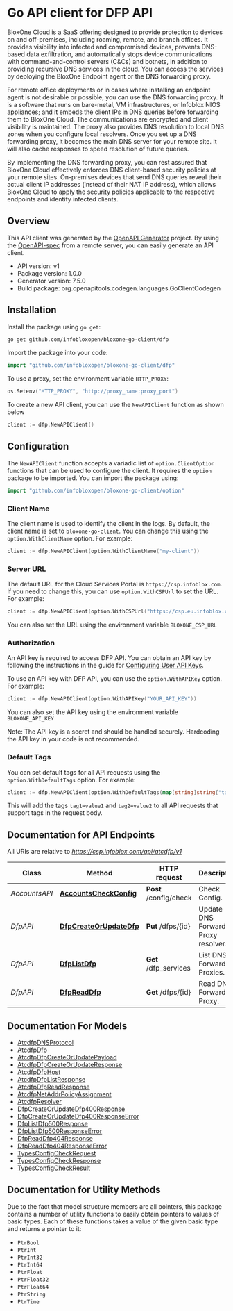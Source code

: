 # Go API client for DFP API

BloxOne Cloud is a SaaS offering designed to provide protection to devices on and off-premises, including roaming, remote, and branch offices. It provides visibility into infected and compromised devices, prevents DNS-based data exfiltration, and automatically stops device communications with command-and-control servers (C&Cs) and botnets, in addition to providing recursive DNS services in the cloud. You can access the services by deploying the BloxOne Endpoint agent or the DNS forwarding proxy.

For remote office deployments or in cases where installing an endpoint agent is not desirable or possible, you can use the DNS forwarding proxy. It is a software that runs on bare-metal, VM infrastructures, or Infoblox NIOS appliances; and it embeds the client IPs in DNS queries before forwarding them to BloxOne Cloud. The communications are encrypted and client visibility is maintained. The proxy also provides DNS resolution to local DNS zones when you configure local resolvers. Once you set up a DNS forwarding proxy, it becomes the main DNS server for your remote site. It will also cache responses to speed resolution of future queries.

By implementing the DNS forwarding proxy, you can rest assured that BloxOne Cloud effectively enforces DNS client-based security policies at your remote sites. On-premises devices that send DNS queries reveal their actual client IP addresses (instead of their NAT IP address), which allows BloxOne Cloud to apply the security policies applicable to the respective endpoints and identify infected clients.


## Overview
This API client was generated by the [OpenAPI Generator](https://openapi-generator.tech) project.  By using the [OpenAPI-spec](https://www.openapis.org/) from a remote server, you can easily generate an API client.

- API version: v1
- Package version: 1.0.0
- Generator version: 7.5.0
- Build package: org.openapitools.codegen.languages.GoClientCodegen

## Installation

Install the package using `go get`:
```bash
go get github.com/infobloxopen/bloxone-go-client/dfp
```

Import the package into your code:
```go
import "github.com/infobloxopen/bloxone-go-client/dfp"
```

To use a proxy, set the environment variable `HTTP_PROXY`:

```go
os.Setenv("HTTP_PROXY", "http://proxy_name:proxy_port")
```

To create a new API client, you can use the `NewAPIClient` function as shown below
```go
client := dfp.NewAPIClient()
```

## Configuration

The `NewAPIClient` function accepts a variadic list of `option.ClientOption` functions that can be used to configure the client.
It requires the `option` package to be imported. You can import the package using:
```go
import "github.com/infobloxopen/bloxone-go-client/option"
```

### Client Name
The client name is used to identify the client in the logs. By default, the client name is set to `bloxone-go-client`. You can change this using the `option.WithClientName` option. For example:
```go
client := dfp.NewAPIClient(option.WithClientName("my-client"))
```

### Server URL

The default URL for the Cloud Services Portal is `https://csp.infoblox.com`. If you need to change this, you can use `option.WithCSPUrl` to set the URL. For example:

```go
client := dfp.NewAPIClient(option.WithCSPUrl("https://csp.eu.infoblox.com"))
```

You can also set the URL using the environment variable `BLOXONE_CSP_URL`

### Authorization

An API key is required to access DFP API. You can obtain an API key by following the instructions in the guide for [Configuring User API Keys](https://docs.infoblox.com/space/BloxOneCloud/35430405/Configuring+User+API+Keys).

To use an API key with DFP API, you can use the `option.WithAPIKey` option. For example:

```go
client := dfp.NewAPIClient(option.WithAPIKey("YOUR_API_KEY"))
```

You can also set the API key using the environment variable `BLOXONE_API_KEY`

Note: The API key is a secret and should be handled securely. Hardcoding the API key in your code is not recommended.

### Default Tags

You can set default tags for all API requests using the `option.WithDefaultTags` option. For example:

```go
client := dfp.NewAPIClient(option.WithDefaultTags(map[string]string{"tag1": "value1", "tag2": "value2"}))
```
This will add the tags `tag1=value1` and `tag2=value2` to all API requests that support tags in the request body.

## Documentation for API Endpoints

All URIs are relative to *https://csp.infoblox.com/api/atcdfp/v1*

Class | Method | HTTP request | Description
------------ | ------------- | ------------- | -------------
*AccountsAPI* | [**AccountsCheckConfig**](docs/AccountsAPI.md#accountscheckconfig) | **Post** /config/check | Check Config.
*DfpAPI* | [**DfpCreateOrUpdateDfp**](docs/DfpAPI.md#dfpcreateorupdatedfp) | **Put** /dfps/{id} | Update DNS Forwarding Proxy resolvers.
*DfpAPI* | [**DfpListDfp**](docs/DfpAPI.md#dfplistdfp) | **Get** /dfp_services | List DNS Forwarding Proxies.
*DfpAPI* | [**DfpReadDfp**](docs/DfpAPI.md#dfpreaddfp) | **Get** /dfps/{id} | Read DNS Forwarding Proxy.


## Documentation For Models

 - [AtcdfpDNSProtocol](docs/AtcdfpDNSProtocol.md)
 - [AtcdfpDfp](docs/AtcdfpDfp.md)
 - [AtcdfpDfpCreateOrUpdatePayload](docs/AtcdfpDfpCreateOrUpdatePayload.md)
 - [AtcdfpDfpCreateOrUpdateResponse](docs/AtcdfpDfpCreateOrUpdateResponse.md)
 - [AtcdfpDfpHost](docs/AtcdfpDfpHost.md)
 - [AtcdfpDfpListResponse](docs/AtcdfpDfpListResponse.md)
 - [AtcdfpDfpReadResponse](docs/AtcdfpDfpReadResponse.md)
 - [AtcdfpNetAddrPolicyAssignment](docs/AtcdfpNetAddrPolicyAssignment.md)
 - [AtcdfpResolver](docs/AtcdfpResolver.md)
 - [DfpCreateOrUpdateDfp400Response](docs/DfpCreateOrUpdateDfp400Response.md)
 - [DfpCreateOrUpdateDfp400ResponseError](docs/DfpCreateOrUpdateDfp400ResponseError.md)
 - [DfpListDfp500Response](docs/DfpListDfp500Response.md)
 - [DfpListDfp500ResponseError](docs/DfpListDfp500ResponseError.md)
 - [DfpReadDfp404Response](docs/DfpReadDfp404Response.md)
 - [DfpReadDfp404ResponseError](docs/DfpReadDfp404ResponseError.md)
 - [TypesConfigCheckRequest](docs/TypesConfigCheckRequest.md)
 - [TypesConfigCheckResponse](docs/TypesConfigCheckResponse.md)
 - [TypesConfigCheckResult](docs/TypesConfigCheckResult.md)


## Documentation for Utility Methods

Due to the fact that model structure members are all pointers, this package contains
a number of utility functions to easily obtain pointers to values of basic types.
Each of these functions takes a value of the given basic type and returns a pointer to it:

* `PtrBool`
* `PtrInt`
* `PtrInt32`
* `PtrInt64`
* `PtrFloat`
* `PtrFloat32`
* `PtrFloat64`
* `PtrString`
* `PtrTime`
